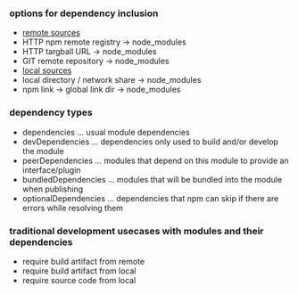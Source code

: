 ### options for dependency inclusion ###

- <u>remote sources</u>
 - HTTP npm remote registry → node_modules
 - HTTP targball URL → node_modules
 - GIT remote repository → node_modules
- <u>local sources</u>
 - local directory / network share → node_modules
 - npm link → global link dir → node_modules

### dependency types ###

- dependencies ... usual module dependencies
- devDependencies ... dependencies only used to build and/or develop the module
- peerDependencies ... modules that depend on this module to provide an interface/plugin
- bundledDependencies ... modules that will be bundled into the module when publishing
- optionalDependencies ... dependencies that npm can skip if there are errors while resolving them

### traditional development usecases with modules and their dependencies ###

- require build artifact from remote
- require build artifact from local
- require source code from local
